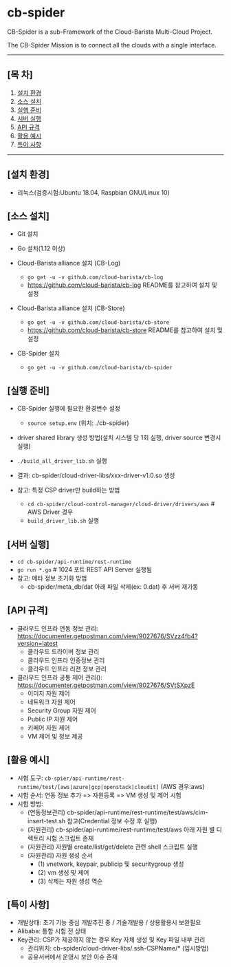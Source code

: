 # cb-spider
CB-Spider is a sub-Framework of the Cloud-Barista Multi-Cloud Project.

The CB-Spider Mission is to connect all the clouds with a single interface.

***

## [목    차]

1. [설치 환경](#설치-환경)
2. [소스 설치](#소스-설치)
3. [실행 준비](#실행-준비)
4. [서버 실행](#서버-실행)
5. [API 규격](#API-규격)
6. [활용 예시](#활용-예시)
7. [특이 사항](#특이-사항)

***

## [설치 환경]

- 리눅스(검증시험:Ubuntu 18.04, Raspbian GNU/Linux 10)

## [소스 설치]

- Git 설치
- Go 설치(1.12 이상)  

- Cloud-Barista alliance 설치 (CB-Log)
  - `go get -u -v github.com/cloud-barista/cb-log`
  - https://github.com/cloud-barista/cb-log README를 참고하여 설치 및 설정
  
- Cloud-Barista alliance 설치 (CB-Store)
  - `go get -u -v github.com/cloud-barista/cb-store`
  - https://github.com/cloud-barista/cb-store README를 참고하여 설치 및 설정

- CB-Spider 설치
    - `go get -u -v github.com/cloud-barista/cb-spider`    

## [실행 준비]
- CB-Spider 실행에 필요한 환경변수 설정
  - `source setup.env` (위치: ./cb-spider)

-	driver shared library 생성 방법(설치 시스템 당 1회 실행, driver source 변경시 실행)
  - `./build_all_driver_lib.sh` 실행
  -	결과: cb-spider/cloud-driver-libs/xxx-driver-v1.0.so 생성
  - 참고: 특정 CSP driver만 build하는 방법
    - `cd cb-spider/cloud-control-manager/cloud-driver/drivers/aws` # AWS Driver 경우
    - `build_driver_lib.sh` 실행

## [서버 실행]
- `cd cb-spider/api-runtime/rest-runtime`
-	`go run *.go`    # 1024 포트 REST API Server 실행됨
-	참고: 메타 정보 초기화 방법
    - cb-spider/meta_db/dat 아래 파일 삭제(ex: 0.dat) 후 서버 재가동
  
## [API 규격]
- 클라우드 인프라 연동 정보 관리: https://documenter.getpostman.com/view/9027676/SVzz4fb4?version=latest
  - 클라우드 드라이버 정보 관리
  - 클라우드 인프라 인증정보 관리
  - 클라우드 인프라 리젼 정보 관리
- 클라우드 인프라 공통 제어 관리(): https://documenter.getpostman.com/view/9027676/SVtSXpzE
  - 이미지 자원 제어
  - 네트워크 자원 제어
  - Security Group 자원 제어
  - Public IP 자원 제어
  - 키페어 자원 제어
  - VM 제어 및 정보 제공
  
## [활용 예시]
- 시험 도구: `cb-spier/api-runtime/rest-runtime/test/[aws|azure|gcp|openstack|cloudit]` (AWS 경우:aws)
- 시험 순서: 연동 정보 추가 => 자원등록 => VM 생성 및 제어 시험
- 시험 방법: 
  - (연동정보관리) cb-spider/api-runtime/rest-runtime/test/aws/cim-insert-test.sh 참고(Credential 정보 수정 후 실행)
  - (자원관리) cb-spider/api-runtime/rest-runtime/test/aws 아래 자원 별 디렉토리 시험 스크립트 존재
  -	(자원관리) 자원별 create/list/get/delete 관련 shell 스크립트 실행
  - (자원관리) 자원 생성 순서
    - (1) vnetwork, keypair, publicip 및 securitygroup 생성
    - (2) vm 생성 및 제어
    - (3)	삭제는 자원 생성 역순
    
## [특이 사항]
- 개발상태: 초기 기능 중심 개발추진 중 / 기술개발용 / 상용활용시 보완필요
- Alibaba: 통합 시험 전 상태
- Key관리: CSP가 제공하지 않는 경우 Key 자체 생성 및 Key 파일 내부 관리
  - 관리위치: cb-spider/cloud-driver-libs/.ssh-CSPName/* (임시방법)
  - 공유서버에서 운영시 보안 이슈 존재


